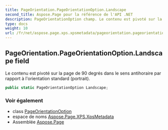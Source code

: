```yaml
---
title: PageOrientation.PageOrientationOption.Landscape
second_title: Aspose.Page pour la référence de l'API .NET
description: PageOrientationOption champ. Le contenu est pivoté sur la page de 90 degrés dans le sens antihoraire par rapport à lorientation standard portrait.
type: docs
weight: 10
url: /fr/net/aspose.page.xps.xpsmetadata/pageorientation.pageorientationoption/landscape/
---
```

## PageOrientation.PageOrientationOption.Landscape field

Le contenu est pivoté sur la page de 90 degrés dans le sens antihoraire par rapport à l'orientation standard (portrait).

```csharp
public static PageOrientationOption Landscape;
```

### Voir également

* class [PageOrientationOption](../)
* espace de noms [Aspose.Page.XPS.XpsMetadata](../../pageorientation.pageorientationoption/)
* Assemblée [Aspose.Page](../../../)


